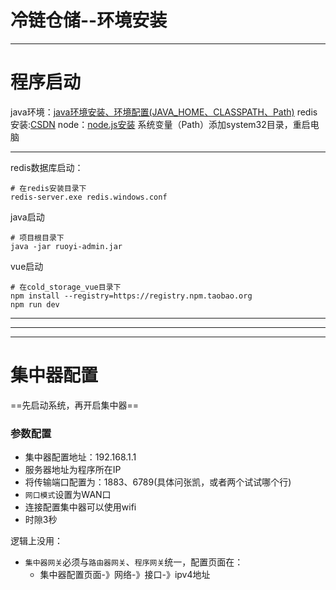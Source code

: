 # 冷链仓储--环境安装
***
# 程序启动
java环境：[java环境安装、环境配置(JAVA_HOME、CLASSPATH、Path)](https://blog.csdn.net/xhmico/article/details/122390181)
redis安装:[CSDN](https://blog.csdn.net/weixin_43883917/article/details/114632709)
node：[node.js安装](https://www.runoob.com/nodejs/nodejs-install-setup.html)
系统变量（Path）添加system32目录，重启电脑
***
redis数据库启动：
```
# 在redis安装目录下
redis-server.exe redis.windows.conf
```
java启动
```
# 项目根目录下
java -jar ruoyi-admin.jar
```
vue启动
```
# 在cold_storage_vue目录下
npm install --registry=https://registry.npm.taobao.org
npm run dev
```
***
***
***
# 集中器配置
==先启动系统，再开启集中器==

### 参数配置
- 集中器配置地址：192.168.1.1
- 服务器地址为程序所在IP
- 将传输端口配置为：1883、6789(具体问张凯，或者两个试试哪个行)
- `网口模式`设置为WAN口
- 连接配置集中器可以使用wifi
- 时隙3秒



逻辑上没用：
- `集中器网关`必须与`路由器网关`、`程序网关`统一，配置页面在：
	- 集中器配置页面-》网络-》接口-》ipv4地址